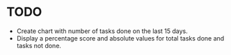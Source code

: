# TODO

- Create chart with number of tasks done on the last 15 days.
- Display a percentage score and absolute values for total tasks done and tasks not done.

